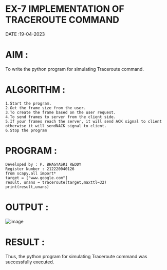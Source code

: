 # EX-7 IMPLEMENTATION OF TRACEROUTE COMMAND

DATE :19-04-2023

# AIM :
To write the python program for simulating Traceroute command.

# ALGORITHM :
```
1.Start the program.
2.Get the frame size from the user.
3.To create the frame based on the user request.
4.To send frames to server from the client side.
5.If your frames reach the server, it will send ACK signal to client otherwise it will sendNACK signal to client.
6.Stop the program
```
# PROGRAM :
```
Developed by : P. BHAGYASRI REDDY
Register Number : 212220040126
from scapy.all import*
target = ["www.google.com"]
result, unans = traceroute(target,maxttl=32)
print(result,unans)
```
# OUTPUT :
![image](https://github.com/harinidq/EX-7/assets/113497680/2bd40268-24a6-48fd-82c2-13c78a5a0ef2)


# RESULT :
Thus, the python program for simulating Traceroute command was successfully executed.
